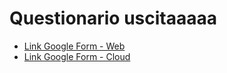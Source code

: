 # Questionario uscitaaaaa

* [Link Google Form - Web](https://docs.google.com/forms/d/e/1FAIpQLSfIi2Lwt8IasuVpz3NU6TE02duqTPfzs4h062_DbEY3S0-BDQ/viewform)
* [Link Google Form - Cloud](https://docs.google.com/forms/d/e/1FAIpQLSdxazsnh8JsXQvrbnanJ-3jvQKh-Razp6owiSuPQ30B4DCoow/viewform)
